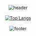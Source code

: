 <div align="center">
  
![header](https://capsule-render.vercel.app/api?type=slice&color=0:EEFF00,100:a82da8&height=150&section=header&text=Hugh's&fontSize=30&animation=fadeIn&fontAlign=80&fontColor=E6E6E6)
<br><br>
[![Top Langs](https://github-readme-stats.vercel.app/api/top-langs/?username=hugh-eu)](https://github.com/hugh-eu/github-readme-stats)
<br><br>
![footer](https://capsule-render.vercel.app/api?type=slice&color=0:EEFF00,100:a82da8&height=150&section=footer&text=:>&fontSize=30&animation=fadeIn&fontAlign=20&fontColor=E6E6E6)
  
</div>
